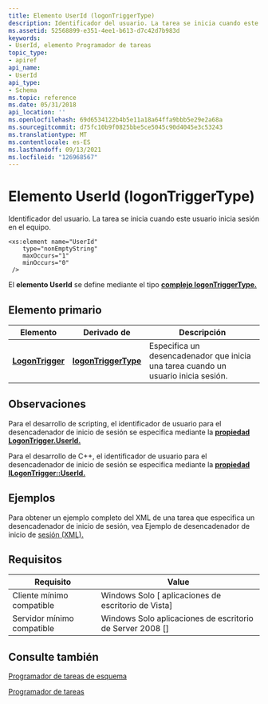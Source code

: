 ```yaml
---
title: Elemento UserId (logonTriggerType)
description: Identificador del usuario. La tarea se inicia cuando este usuario inicia sesión en el equipo.
ms.assetid: 52568899-e351-4ee1-b613-d7c42d7b983d
keywords:
- UserId, elemento Programador de tareas
topic_type:
- apiref
api_name:
- UserId
api_type:
- Schema
ms.topic: reference
ms.date: 05/31/2018
api_location: ''
ms.openlocfilehash: 69d6534122b4b5e11a18a64ffa9bbb5e29e2a68a
ms.sourcegitcommit: d75fc10b9f0825bbe5ce5045c90d4045e3c53243
ms.translationtype: MT
ms.contentlocale: es-ES
ms.lasthandoff: 09/13/2021
ms.locfileid: "126968567"
---
```

# <a name="userid-logontriggertype-element"></a>Elemento UserId (logonTriggerType)

Identificador del usuario. La tarea se inicia cuando este usuario inicia sesión en el equipo.

``` syntax
<xs:element name="UserId"
    type="nonEmptyString"
    maxOccurs="1"
    minOccurs="0"
 />
```

El **elemento UserId** se define mediante el tipo [**complejo logonTriggerType.**](taskschedulerschema-logontriggertype-complextype.md)

## <a name="parent-element"></a>Elemento primario



| Elemento                                                                       | Derivado de                                                                 | Descripción                                                            |
|-------------------------------------------------------------------------------|------------------------------------------------------------------------------|------------------------------------------------------------------------|
| [**LogonTrigger**](taskschedulerschema-logontrigger-triggergroup-element.md) | [**logonTriggerType**](taskschedulerschema-logontriggertype-complextype.md) | Especifica un desencadenador que inicia una tarea cuando un usuario inicia sesión.<br/> |



## <a name="remarks"></a>Observaciones

Para el desarrollo de scripting, el identificador de usuario para el desencadenador de inicio de sesión se especifica mediante la [**propiedad LogonTrigger.UserId.**](logontrigger-userid.md)

Para el desarrollo de C++, el identificador de usuario para el desencadenador de inicio de sesión se especifica mediante la [**propiedad ILogonTrigger::UserId.**](/windows/desktop/api/taskschd/nf-taskschd-ilogontrigger-get_userid)

## <a name="examples"></a>Ejemplos

Para obtener un ejemplo completo del XML de una tarea que especifica un desencadenador de inicio de sesión, vea Ejemplo de desencadenador de inicio de [sesión (XML).](logon-trigger-example--xml-.md)

## <a name="requirements"></a>Requisitos



| Requisito | Value |
|-------------------------------------|------------------------------------------------------|
| Cliente mínimo compatible<br/> | Windows Solo \[ aplicaciones de escritorio de Vista\]<br/>       |
| Servidor mínimo compatible<br/> | Windows Solo aplicaciones de escritorio de Server 2008 \[\]<br/> |



## <a name="see-also"></a>Consulte también

<dl> <dt>

[Programador de tareas de esquema](task-scheduler-schema-elements.md)
</dt> <dt>

[Programador de tareas](task-scheduler-start-page.md)
</dt> </dl>

 

 





